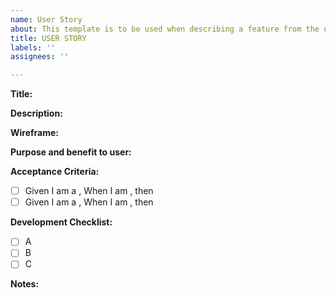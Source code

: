 ```yaml
---
name: User Story
about: This template is to be used when describing a feature from the user's perspective
title: USER STORY
labels: ''
assignees: ''

---
```


**Title:**

**Description:**

**Wireframe:** <link>

**Purpose and benefit to user:**

**Acceptance Criteria:**

- [ ] Given I am a <role>, When I am <doing something>, then <this happens>
- [ ] Given I am a <role>, When I am <doing something>, then <this happens>

**Development Checklist:**
- [ ] A
- [ ] B
- [ ] C

**Notes:**
